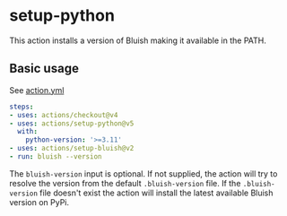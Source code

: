 # setup-python

This action installs a version of Bluish making it available in the PATH.

## Basic usage

See [action.yml](https://github.com/luismedel/setup-bluish/blob/master/action.yml)

```yaml
steps:
- uses: actions/checkout@v4
- uses: actions/setup-python@v5
  with:
    python-version: '>=3.11' 
- uses: actions/setup-bluish@v2
- run: bluish --version
```

The `bluish-version` input is optional. If not supplied, the action will try to resolve the version from the default `.bluish-version` file. If the `.bluish-version` file doesn't exist the action will install the latest available Bluish version on PyPi.
